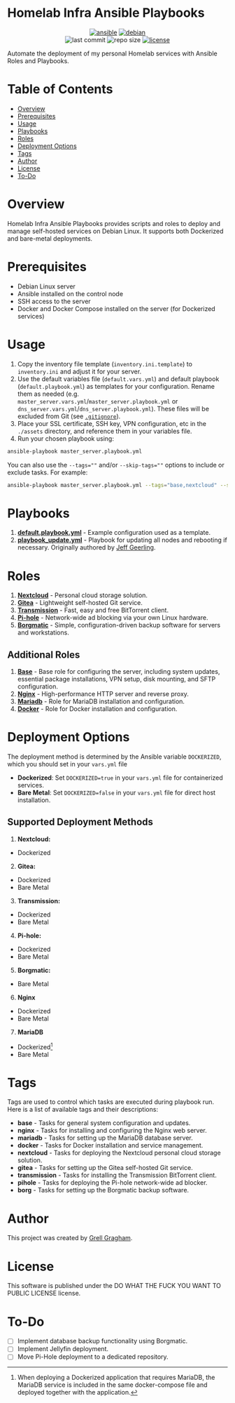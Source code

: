 # Homelab Infra Ansible Playbooks

<p align="center">
  <a href="https://www.ansible.com/"><img src="https://img.shields.io/badge/ansible-%231A1918.svg?style=for-the-badge&logo=ansible" alt="ansible"></a>
  <a href="https://www.debian.org/"><img src="https://img.shields.io/badge/Debian-D70A53?style=for-the-badge&logo=debian&logoColor=white" alt="debian"></a>
  <br>
  <img src="https://img.shields.io/github/last-commit/ggragham/homelab_infra" alt="last commit">
  <img src="https://img.shields.io/github/repo-size/ggragham/homelab_infra" alt="repo size">
  <a href="http://www.wtfpl.net/about/"><img src="https://img.shields.io/badge/License-WTFPL-brightgreen.svg" alt="license"></a>
</p>

Automate the deployment of my personal Homelab services with Ansible Roles and Playbooks.

# Table of Contents
- [Overview](#overview)
- [Prerequisites](#prerequisites)
- [Usage](#usage)
- [Playbooks](#playbooks)
- [Roles](#roles)
- [Deployment Options](#deployment-options)
- [Tags](#tags)
- [Author](#author)
- [License](#license)
- [To-Do](#to-do)

# Overview
Homelab Infra Ansible Playbooks provides scripts and roles to deploy and manage self-hosted services on Debian Linux. It supports both Dockerized and bare-metal deployments.

# Prerequisites
* Debian Linux server
* Ansible installed on the control node
* SSH access to the server
* Docker and Docker Compose installed on the server (for Dockerized services)

# Usage
1. Copy the inventory file template (`inventory.ini.template`) to `inventory.ini` and adjust it for your server.
2. Use the default variables file (`default.vars.yml`) and default playbook (`default.playbook.yml`) as templates for your configuration. Rename them as needed (e.g. `master_server.vars.yml`/`master_server.playbook.yml` or `dns_server.vars.yml`/`dns_server.playbook.yml`). These files will be excluded from Git (see [`.gitignore`](./.gitignore)).
3. Place your SSL certificate, SSH key, VPN configuration, etc in the `./assets` directory, and reference them in your variables file.
4. Run your chosen playbook using:
```bash
ansible-playbook master_server.playbook.yml
```
You can also use the `--tags=""` and/or `--skip-tags=""` options to include or exclude tasks. For example:
```bash
ansible-playbook master_server.playbook.yml --tags="base,nextcloud" --skip-tags="nginx"
```

# Playbooks
1. [**default.playbook.yml**](./default.playbook.yml) - Example configuration used as a template.
2. [**playbook_update.yml**](./playbook_update.yml) - Playbook for updating all nodes and rebooting if necessary. Originally authored by [Jeff Geerling](https://github.com/geerlingguy/pi-cluster/blob/master/upgrade.yml).

# Roles
1. [**Nextcloud**](./roles/nextcloud/README.md) - Personal cloud storage solution.
2. [**Gitea**](./roles/gitea/README.md) - Lightweight self-hosted Git service.
3. [**Transmission**](./roles/transmission/README.md) - Fast, easy and free BitTorrent client.
4. [**Pi-hole**](./roles/pihole/README.md) - Network-wide ad blocking via your own Linux hardware.
5. [**Borgmatic**](./roles/borg/README.md) - Simple, configuration-driven backup software for servers and workstations.

## Additional Roles
1. [**Base**](./roles/base/README.md) - Base role for configuring the server, including system updates, essential package installations, VPN setup, disk mounting, and SFTP configuration.
2. [**Nginx**](./roles/nginx/README.md) - High-performance HTTP server and reverse proxy.
3. [**Mariadb**](./roles/mariadb/README.md) - Role for MariaDB installation and configuration.
4. [**Docker**](./roles/docker/README.md) - Role for Docker installation and configuration.

# Deployment Options
The deployment method is determined by the Ansible variable `DOCKERIZED`, which you should set in your `vars.yml` file
* **Dockerized**: Set `DOCKERIZED=true` in your `vars.yml` file for containerized services.
* **Bare Metal**: Set `DOCKERIZED=false` in your `vars.yml` file for direct host installation.

## Supported Deployment Methods
1. **Nextcloud:**
* Dockerized
2. **Gitea:**
* Dockerized
* Bare Metal
3. **Transmission:**
* Dockerized
* Bare Metal
4. **Pi-hole:**
* Dockerized
* Bare Metal
5. **Borgmatic:**
* Bare Metal
6. **Nginx**
* Dockerized
* Bare Metal
7. **MariaDB**
* Dockerized[^1]
* Bare Metal

[^1]: When deploying a Dockerized application that requires MariaDB, the MariaDB service is included in the same docker-compose file and deployed together with the application.

# Tags
Tags are used to control which tasks are executed during playbook run. Here is a list of available tags and their descriptions:
* **base** - Tasks for general system configuration and updates.
* **nginx** - Tasks for installing and configuring the Nginx web server.
* **mariadb** - Tasks for setting up the MariaDB database server.
* **docker** - Tasks for Docker installation and service management.
* **nextcloud** - Tasks for deploying the Nextcloud personal cloud storage solution.
* **gitea** - Tasks for setting up the Gitea self-hosted Git service.
* **transmission** - Tasks for installing the Transmission BitTorrent client.
* **pihole** - Tasks for deploying the Pi-hole network-wide ad blocker.
* **borg** - Tasks for setting up the Borgmatic backup software.

# Author
This project was created by [Grell Gragham](https://github.com/ggragham).

# License
This software is published under the DO WHAT THE FUCK YOU WANT TO PUBLIC LICENSE license.

# To-Do
- [ ] Implement database backup functionality using Borgmatic.
- [ ] Implement Jellyfin deployment.
- [ ] Move Pi-Hole deployment to a dedicated repository.

